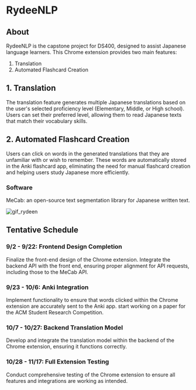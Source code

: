 # RydeeNLP
## About
RydeeNLP is the capstone project for DS400, designed to assist Japanese language learners. This Chrome extension provides two main features:
  1. Translation
  2. Automated Flashcard Creation

## 1. Translation
The translation feature generates multiple Japanese translations based on the user's selected proficiency level (Elementary, Middle, or High school). 
Users can set their preferred level, allowing them to read Japanese texts that match their vocabulary skills.

## 2. Automated Flashcard Creation
Users can click on words in the generated translations that they are unfamiliar with or wish to remember. 
These words are automatically stored in the Anki flashcard app, eliminating the need for manual flashcard creation and helping users study Japanese more efficiently.

### Software
MeCab: an open-source text segmentation library for Japanese written text.

![gif_rydeen](https://github.com/user-attachments/assets/1946e901-d866-4e5c-ac14-fda10decb5e9)




## Tentative Schedule
### 9/2 - 9/22: Frontend Design Completion

Finalize the front-end design of the Chrome extension.
Integrate the backend API with the front end, ensuring proper alignment for API requests, including those to the MeCab API.
### 9/23 - 10/6: Anki Integration

Implement functionality to ensure that words clicked within the Chrome extension are accurately sent to the Anki app.
start working on a paper for the ACM Student Research Competition.
### 10/7 - 10/27: Backend Translation Model

Develop and integrate the translation model within the backend of the Chrome extension, ensuring it functions correctly.
### 10/28 - 11/17: Full Extension Testing

Conduct comprehensive testing of the Chrome extension to ensure all features and integrations are working as intended.


